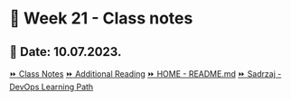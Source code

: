 # 📝 Week 21 - Class notes
## 📅 Date: 10.07.2023.

[:fast_forward: Class Notes](/devops-mentorship-program/07-july/week-21-100723/00-class-notes.md)
[:fast_forward: Additional Reading](/devops-mentorship-program/07-july/week-21-100723/02-additional-reading.md)
[:fast_forward: HOME - README.md](../../../README.md)
[:fast_forward: Sadrzaj - DevOps Learning Path](../../../table-of-contents.md)
